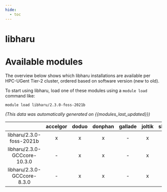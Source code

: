 ```yaml
---
hide:
  - toc
---
```


libharu
=======

# Available modules


The overview below shows which libharu installations are available per HPC-UGent Tier-2 cluster, ordered based on software version (new to old).

To start using libharu, load one of these modules using a `module load` command like:

```shell
module load libharu/2.3.0-foss-2021b
```

*(This data was automatically generated on {{modules_last_updated}})*  

| |accelgor|doduo|donphan|gallade|joltik|shinx|skitty|
| :---: | :---: | :---: | :---: | :---: | :---: | :---: | :---: |
|libharu/2.3.0-foss-2021b|x|x|x|-|x|-|-|
|libharu/2.3.0-GCCcore-10.3.0|-|x|x|-|x|-|-|
|libharu/2.3.0-GCCcore-8.3.0|-|x|x|-|x|-|-|
